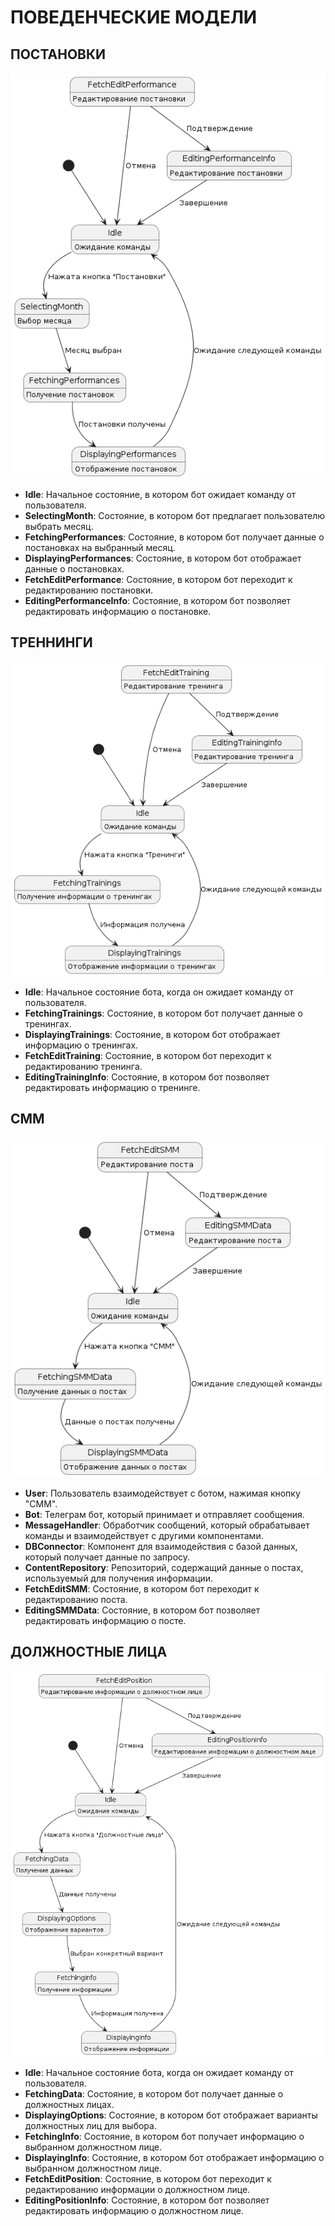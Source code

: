 # ПОВЕДЕНЧЕСКИЕ МОДЕЛИ

## ПОСТАНОВКИ
![THEATRE](https://github.com/sinseiwas/PROspekt_bot/blob/98704d5081de108b2155a1c4016fec20a3d558fe/docs/diagrams/theatre_status.png)

- **Idle**: Начальное состояние, в котором бот ожидает команду от пользователя.
- **SelectingMonth**: Состояние, в котором бот предлагает пользователю выбрать месяц.
- **FetchingPerformances**: Состояние, в котором бот получает данные о постановках на выбранный месяц.
- **DisplayingPerformances**: Состояние, в котором бот отображает данные о постановках.
- **FetchEditPerformance**: Состояние, в котором бот переходит к редактированию постановки.
- **EditingPerformanceInfo**: Состояние, в котором бот позволяет редактировать информацию о постановке.

## ТРЕННИНГИ
![TRAININGS](https://github.com/sinseiwas/PROspekt_bot/blob/bf3c5be490b6ba238f4fbc012936762397970f54/docs/diagrams/trainings_status.png)

- **Idle**: Начальное состояние бота, когда он ожидает команду от пользователя.
- **FetchingTrainings**: Состояние, в котором бот получает данные о тренингах.
- **DisplayingTrainings**: Состояние, в котором бот отображает информацию о тренингах.
- **FetchEditTraining**: Состояние, в котором бот переходит к редактированию тренинга.
- **EditingTrainingInfo**: Состояние, в котором бот позволяет редактировать информацию о тренинге.

## СММ
![CONTENT PLAN](https://github.com/sinseiwas/PROspekt_bot/blob/98704d5081de108b2155a1c4016fec20a3d558fe/docs/diagrams/content_plan_status.png)

- **User**: Пользователь взаимодействует с ботом, нажимая кнопку "СММ".
- **Bot**: Телеграм бот, который принимает и отправляет сообщения.
- **MessageHandler**: Обработчик сообщений, который обрабатывает команды и взаимодействует с другими компонентами.
- **DBConnector**: Компонент для взаимодействия с базой данных, который получает данные по запросу.
- **ContentRepository**: Репозиторий, содержащий данные о постах, используемый для получения информации.
- **FetchEditSMM**: Состояние, в котором бот переходит к редактированию поста.
- **EditingSMMData**: Состояние, в котором бот позволяет редактировать информацию о посте.

## ДОЛЖНОСТНЫЕ ЛИЦА
![DIRECTORS](https://github.com/sinseiwas/PROspekt_bot/blob/98704d5081de108b2155a1c4016fec20a3d558fe/docs/diagrams/director_status.png)

- **Idle**: Начальное состояние бота, когда он ожидает команду от пользователя.
- **FetchingData**: Состояние, в котором бот получает данные о должностных лицах.
- **DisplayingOptions**: Состояние, в котором бот отображает варианты должностных лиц для выбора.
- **FetchingInfo**: Состояние, в котором бот получает информацию о выбранном должностном лице.
- **DisplayingInfo**: Состояние, в котором бот отображает информацию о выбранном должностном лице.
- **FetchEditPosition**: Состояние, в котором бот переходит к редактированию информации о должностном лице.
- **EditingPositionInfo**: Состояние, в котором бот позволяет редактировать информацию о должностном лице.